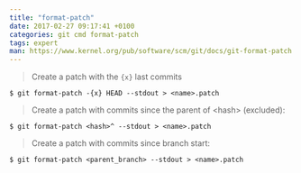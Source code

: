 ```yaml
---
title: "format-patch"
date: 2017-02-27 09:17:41 +0100
categories: git cmd format-patch
tags: expert
man: https://www.kernel.org/pub/software/scm/git/docs/git-format-patch.html
---
```


> Create a patch with the `{x}` last commits
>
    $ git format-patch -{x} HEAD --stdout > <name>.patch

<div></div>

> Create a patch with commits since the parent of &lt;hash&gt; (excluded):
>
    $ git format-patch <hash>^ --stdout > <name>.patch

<div></div>

> Create a patch with commits since branch start:
>
    $ git format-patch <parent_branch> --stdout > <name>.patch
